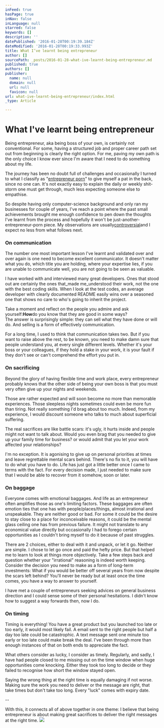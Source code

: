 ```yaml
---
inFeed: true
hasPage: true
inNav: false
inLanguage: null
starred: false
keywords: []
description: ''
datePublished: '2016-01-28T00:19:39.184Z'
dateModified: '2016-01-28T00:19:33.993Z'
title: What I’ve learnt being entrepreneur
author: []
sourcePath: _posts/2016-01-28-what-ive-learnt-being-entrepreneur.md
published: true
authors: []
publisher:
  name: null
  domain: null
  url: null
  favicon: null
url: what-ive-learnt-being-entrepreneur/index.html
_type: Article

---
```

# What I've learnt being entrepreneur

Being entrepreneur, aka being boss of your own, is certainly not conventional. For some, having a structured job and proper career path set out from beginning is clearly the right option. For me, paving my own path is the only choice I know ever since I'm aware that I need to do something about my life.

The journey has been no doubt full of challenges and occasionally I turned to what I classify as "[entrepreneur porn][0]" to give myself a pat in the back, since no one can. It's not exactly easy to explain the daily or weekly shit-storm one must get through, much less expecting someone else to empathise.

So despite having only computer-science background and only ran my businesses for couple of years, I've reach a point where the past small achievements brought me enough confidence to pen down the thoughts I've learnt from the process and hopefully it won't be just-another-entrepreneur-porn piece. My observations are usually[controversial][1]and I expect no less from what follows next.

### On communication

The number one most important lesson I've learnt and validated over and over again is one need to become excellent communicator. It doesn't matter what you do, which title you are holding, where your expertise lies, if you are unable to communicate well, you are not going to be seen as valuable.

I have worked with and interviewed many great developers. Ones that stood out are certainly the ones that_made me_understood their work, not the one with the best coding skills. When I look at the test codes, an average developer with clearly documented README easily wins over a seasoned one that shows no care to who's going to inherit the project.

Take a moment and reflect on the people you admire and ask yourself:**How**do you know that they are good in some ways?  
The answer is surprisingly simple: they can sell what they have done or will do. And selling is a form of effectively communication.

For a long time, I used to think that communication takes two. But if you want to raise above the rest, to be known, you need to make damn sure that people understand you, at every single different levels. Whether it's your boss or your colleagues, if they hold a stake in your work, it is your fault if they don't see or can't comprehend the effort you put in.

### On sacrificing

Beyond the glory of having flexible time and work place, every entrepreneur probably knows that the other side of being your own boss is that you must very often give up your nights and weekends.

Those are rather expected and will soon become no more than memorable experiences. Those sleepless nights sometimes could even be more fun than tiring. Not really something I'd brag about too much. Indeed, from my experience, I would discount someone who talks to much about superficial suffering.

The real sacrifices are like battle scars: it's ugly, it hurts inside and people might not want to talk about. Would you even brag that you needed to give up your family time for business? or would admit that you let your work affected your relationships?

I'm no exception. It is agonising to give up on personal priorities at times and leave regrettable mental scars behind. There's no fix to it, you will have to do what you have to do. Life has just got a little better once I came to terms with the fact. For every decision made, I just needed to make sure that I would be able to recover from it somehow, soon or later.

### On baggage

Everyone comes with emotional baggages. And life as an entrepreneur often amplifies those as one's limiting factors. These baggages are often emotion ties that one has with people/places/things, almost irrational and unspeakable. They are neither good or bad. For some it could be the desire to stay close to a place for inconceivable reasons, it could be the mental glass ceiling one has from previous failure. It might not translate to any economical value directly but occasionally I had to forego certain opportunities as I couldn't bring myself to do it because of past struggles.

There are 2 choices, either to deal with it and unpack, or let it go. Neither are simple. I chose to let go once and paid the hefty price. But that helped me to learn to look at things more objectively. Take a few steps back and question whether your "irrational" reasoning is indeed worth keeping. Consider the decision you need to make as a form of long-term investments: What if you would be better off several years from now despite the scars left behind? You'll never be ready but at least once the time comes, you have a way to answer to yourself.

I have met a couple of entrepreneurs seeking advices on general business direction and I could sense some of their personal hesitations. I didn't know how to suggest a way forwards then, now I do.

### On timing

Timing is everything! You have a great product but you launched too late or too early, it would most likely fail. A email sent to the right people but half a day too late could be catastrophic. A text message sent one minute too early or too late could make break the deal. I've been through more than enough instances of that on both ends to appreciate the fact.

What others consider as lucky, I consider as timely. Regularly, and sadly, I have had people closed to me missing out on the time window when huge opportunities come knocking. Either they took too long to decide or they failed to recognise how short the window stayed open.

Saying the wrong thing at the right time is equally damaging if not worse. Making sure the work you need to deliver or the message are right, that take times but don't take too long. Every "luck" comes with expiry date.

--

With this, it connects all of above together in one theme: I believe that being entrepreneur is about making great sacrifices to deliver the right messages at the right time.
![](https://the-grid-user-content.s3-us-west-2.amazonaws.com/d5d269f3-238b-4135-b5a6-a44bf725d7cb.jpg)

[0]: http://yongfook.com/reading-entrepreneur-porn-is-fucking-your-life-up.html
[1]: http://kentnguyen.com/personal/getting-rid-burnouts/ "My secret to getting rid of burnout permanently"